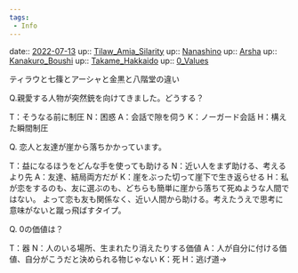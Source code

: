 ```yaml
---
tags:
 - Info
---
```


date:: [2022-07-13](Daily_Note/2022-07-13.md)
up:: [Tilaw_Amia_Silarity](../Bar/Novel/Nacaria/Tilaw_Amia_Silarity.md)
up:: [Nanashino](../Bar/Novel/Nacaria/Nanashino.md)
up:: [Arsha](../Bar/Novel/Nacaria/Arsha.md)
up:: [Kanakuro_Boushi](../Bar/Novel/Nacaria/Kanakuro_Boushi.md)
up:: [Takame_Hakkaido](../Bar/Novel/Nacaria/Takame_Hakkaido.md)
up:: [0_Values](../Bar/Novel/Nacaria/0_Values.md)

ティラウと七篠とアーシャと金黒と八階堂の違い

Q.親愛する人物が突然銃を向けてきました。どうする？

T：そうなる前に制圧
N：困惑
A：会話で隙を伺う
K：ノーガード会話
H：構えた瞬間制圧

Q. 恋人と友達が崖から落ちかかっています。

T：益になるほうをどんな手を使っても助ける
N：近い人をまず助ける、考えるより先
A：友達、結局両方だが
K：崖をぶった切って崖下で生き返らせる
H：私が恋をするのも、友に選ぶのも、どちらも簡単に崖から落ちて死ぬような人間ではない。
よって恋も友も関係なく、近い人間から助ける。考えたうえで思考に意味がないと蹴っ飛ばすタイプ。　

Q. 0の価値は？

T：器
N：人のいる場所、生まれたり消えたりする価値
A：人が自分に付ける価値、自分がこうだと決められる物じゃない
K：死
H：逃げ道→